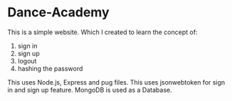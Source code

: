 # Dance-Academy
This is a simple website. Which I created to learn the concept of:
1. sign in
2. sign up
3. logout
4. hashing the password

This uses Node.js, Express and pug files. This uses jsonwebtoken for sign in and sign up feature.
MongoDB is used as a Database.
